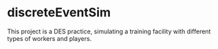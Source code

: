 # discreteEventSim
This project is a DES practice, simulating a training facility with different types of workers and players.
